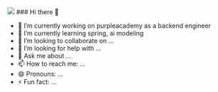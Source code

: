 <img src="https://img.shields.io/badge/Android-3DDC84?style=flat-square&logo=Android&logoColor=white"/>
### Hi there 👋

- 🔭 I’m currently working on purpleacademy as a backend engineer
- 🌱 I’m currently learning spring, ai modeling 
- 👯 I’m looking to collaborate on ...
- 🤔 I’m looking for help with ...
- 💬 Ask me about ...
- 📫 How to reach me: ...
- 😄 Pronouns: ...
- ⚡ Fun fact: ...

